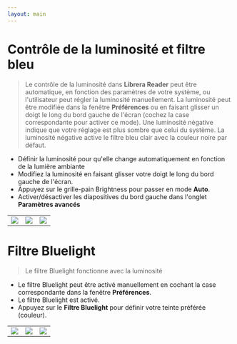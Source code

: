 ```yaml
---
layout: main
---
```


# Contrôle de la luminosité et filtre bleu

> Le contrôle de la luminosité dans **Librera Reader** peut être automatique, en fonction des paramètres de votre système, ou l'utilisateur peut régler la luminosité manuellement.
La luminosité peut être modifiée dans la fenêtre **Préférences** ou en faisant glisser un doigt le long du bord gauche de l'écran (cochez la case correspondante pour activer ce mode).
Une luminosité négative indique que votre réglage est plus sombre que celui du système.
La luminosité négative active le filtre bleu clair avec la couleur noire par défaut.

* Définir la luminosité pour qu'elle change automatiquement en fonction de la lumière ambiante
* Modifiez la luminosité en faisant glisser votre doigt le long du bord gauche de l'écran.
* Appuyez sur le grille-pain Brightness pour passer en mode **Auto**.
* Activer/désactiver les diapositives du bord gauche dans l'onglet **Paramètres avancés**

||||
|-|-|-|
|![](1.png)|![](2.png)|![](3.png)|

# Filtre Bluelight
> Le filtre Bluelight fonctionne avec la luminosité

* Le filtre Bluelight peut être activé manuellement en cochant la case correspondante dans la fenêtre **Préférences**.
* Le filtre Bluelight est activé.
* Appuyez sur le **Filtre Bluelight** pour définir votre teinte préférée (couleur).

||||
|-|-|-|
|![](7.png)|![](6.png)|![](8.png)|
